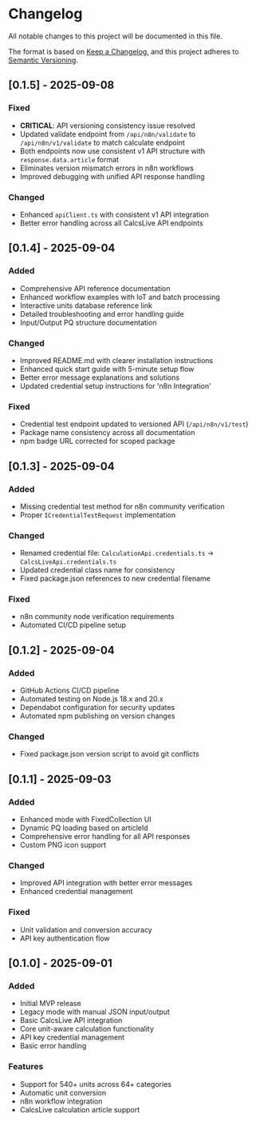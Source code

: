 # Changelog

All notable changes to this project will be documented in this file.

The format is based on [Keep a Changelog](https://keepachangelog.com/en/1.0.0/),
and this project adheres to [Semantic Versioning](https://semver.org/spec/v2.0.0.html).

## [0.1.5] - 2025-09-08

### Fixed
- **CRITICAL**: API versioning consistency issue resolved
- Updated validate endpoint from `/api/n8n/validate` to `/api/n8n/v1/validate` to match calculate endpoint
- Both endpoints now use consistent v1 API structure with `response.data.article` format
- Eliminates version mismatch errors in n8n workflows
- Improved debugging with unified API response handling

### Changed
- Enhanced `apiClient.ts` with consistent v1 API integration
- Better error handling across all CalcsLive API endpoints

## [0.1.4] - 2025-09-04

### Added
- Comprehensive API reference documentation
- Enhanced workflow examples with IoT and batch processing
- Interactive units database reference link
- Detailed troubleshooting and error handling guide
- Input/Output PQ structure documentation

### Changed
- Improved README.md with clearer installation instructions
- Enhanced quick start guide with 5-minute setup flow
- Better error message explanations and solutions
- Updated credential setup instructions for 'n8n Integration'

### Fixed
- Credential test endpoint updated to versioned API (`/api/n8n/v1/test`)
- Package name consistency across all documentation
- npm badge URL corrected for scoped package

## [0.1.3] - 2025-09-04

### Added
- Missing credential test method for n8n community verification
- Proper `ICredentialTestRequest` implementation

### Changed
- Renamed credential file: `CalculationApi.credentials.ts` → `CalcsLiveApi.credentials.ts`
- Updated credential class name for consistency
- Fixed package.json references to new credential filename

### Fixed
- n8n community node verification requirements
- Automated CI/CD pipeline setup

## [0.1.2] - 2025-09-04

### Added
- GitHub Actions CI/CD pipeline
- Automated testing on Node.js 18.x and 20.x
- Dependabot configuration for security updates
- Automated npm publishing on version changes

### Changed
- Fixed package.json version script to avoid git conflicts

## [0.1.1] - 2025-09-03

### Added
- Enhanced mode with FixedCollection UI
- Dynamic PQ loading based on articleId
- Comprehensive error handling for all API responses
- Custom PNG icon support

### Changed
- Improved API integration with better error messages
- Enhanced credential management

### Fixed
- Unit validation and conversion accuracy
- API key authentication flow

## [0.1.0] - 2025-09-01

### Added
- Initial MVP release
- Legacy mode with manual JSON input/output
- Basic CalcsLive API integration
- Core unit-aware calculation functionality
- API key credential management
- Basic error handling

### Features
- Support for 540+ units across 64+ categories
- Automatic unit conversion
- n8n workflow integration
- CalcsLive calculation article support